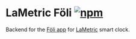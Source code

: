 # LaMetric Föli [![npm][npm-image]][npm-url]

Backend for the [Föli app][app] for [LaMetric] smart clock.

[npm-image]: https://img.shields.io/npm/v/lametric-foli.svg
[npm-url]: https://npmjs.org/package/lametric-foli
[LaMetric]: https://lametric.com
[app]: https://apps.lametric.com/apps/f%C3%B6li/4586
